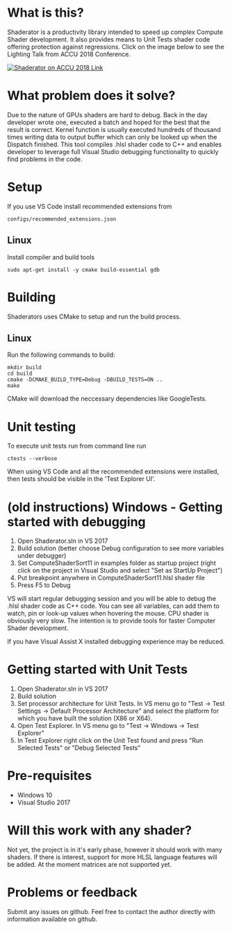 # What is this?
Shaderator is a productivity library intended to speed up complex Compute Shader development. It also provides means to Unit Tests shader code offering protection against regressions. Click on the image below to see the Lighting Talk from ACCU 2018 Conference.

[![Shaderator on ACCU 2018 Link](http://img.youtube.com/vi/WUDPdin83A0/0.jpg)](http://www.youtube.com/watch?v=WUDPdin83A0)

# What problem does it solve?
Due to the nature of GPUs shaders are hard to debug. Back in the day developer wrote one, executed a batch and hoped for the best that the result is correct. Kernel function is usually executed hundreds of thousand times writing data to output buffer which can only be looked up when the Dispatch finished. This tool compiles .hlsl shader code to C++ and enables developer to leverage full Visual Studio debugging functionality to quickly find problems in the code.

# Setup

If you use VS Code install recommended extensions from 

```configs/recommended_extensions.json```

## Linux

Install compiler and build tools

```sudo apt-get install -y cmake build-essential gdb```

# Building

Shaderators uses CMake to setup and run the build process.

## Linux

Run the following commands to build:

```
mkdir build
cd build
cmake -DCMAKE_BUILD_TYPE=Debug -DBUILD_TESTS=ON ..
make
```

CMake will download the neccessary dependencies like GoogleTests.

# Unit testing

To execute unit tests run from command line run

```ctests --verbose```

When using VS Code and all the recommended extensions were installed, then tests should be visible in the 'Test Explorer UI'.


# (old instructions) Windows - Getting started with debugging 

1. Open Shaderator.sln in VS 2017
2. Build solution (better choose Debug configuration to see more variables under debugger)
3. Set ComputeShaderSort11 in examples folder as startup project (right click on the project in Visual Studio and select "Set as StartUp Project")
4. Put breakpoint anywhere in ComputeShaderSort11.hlsl shader file 
5. Press F5 to Debug

VS will start regular debugging session and you will be able to debug the .hlsl shader code as C++ code. You can see all variables, can add them to watch, pin or look-up values when hovering the mouse.
CPU shader is obviously very slow. The intention is to provide tools for faster Computer Shader development.

If you have Visual Assist X installed debugging experience may be reduced.

# Getting started with Unit Tests

1. Open Shaderator.sln in VS 2017
2. Build solution 
3. Set processor architecture for Unit Tests. In VS menu go to "Test -> Test Settings -> Default Processor Architecture" and select the platform for which you have built the solution (X86 or X64).
4. Open Test Explorer. In VS menu go to "Test -> Windows -> Test Explorer"
5. In Test Explorer right click on the Unit Test found and press "Run Selected Tests" or "Debug Selected Tests"

# Pre-requisites

* Windows 10
* Visual Studio 2017

# Will this work with any shader?
Not yet, the project is in it's early phase, however it should work with many shaders. If there is interest, support for more HLSL language features will be added.
At the moment matrices are not supported yet.

# Problems or feedback

Submit any issues on github. Feel free to contact the author directly with information available on github.
